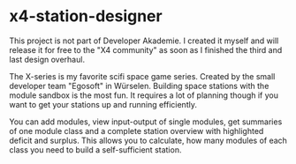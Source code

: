 # x4-station-designer

This project is not part of Developer Akademie. I created it myself and will release it for free to the "X4 community" as soon
as I finished the third and last design overhaul.

The X-series is my favorite scifi space game series. Created by the small developer team "Egosoft" in Würselen.
Building space stations with the module sandbox is the most fun. It requires a lot of planning though if you want to get your
stations up and running efficiently.

You can add modules, view input-output of single modules, get summaries of one module class and a complete station overview
with highlighted deficit and surplus. This allows you to calculate, how many modules of each class you need to build a
self-sufficient station.
